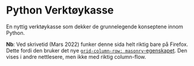 # Python Verktøykasse

En nyttig verktøykasse som dekker de grunnelegende konseptene innom Python.

**Nb**: Ved skrivetid (Mars 2022) funker denne sida helt riktig bare på Firefox. Dette fordi den bruker det nye [`grid-column-row: masonry`-egenskapet](https://developer.mozilla.org/en-US/docs/Web/CSS/CSS_Grid_Layout/Masonry_Layout). Den vises i andre nettlesere, men ikke med riktig column-flow.